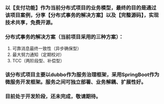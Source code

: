 ### 以【支付功能】作为当前分布式项目的业务模型，最终的目的是通过该项目案例，分享【分布式事务的解决方案】以及【完整源码】，实现技术共享，免费开源。

### 分布式事务的解决方案（当前项目采用的三种方案）：
1. 可靠消息最终一致性（异步确保型）
2. 最大努力通知（定期校对）
3. TCC（两阶段型、补偿型）

### 该分布式项目主要以dubbo作为服务治理框架，采用SpringBoot作为微服务开发框架。服务之间可独立部署、业务解耦、扩展性好。

### 目前处于开发阶段，还未完成，敬请期待。
